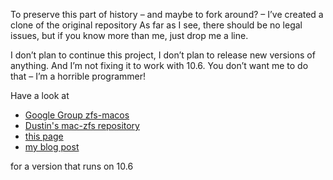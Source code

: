 To preserve this part of history – and maybe to fork 
around? – I’ve created a clone of the original repository 
As far as I see, there should be no legal issues, but if 
you know more than me, just drop me a line.

I don’t plan to continue this project, I don’t plan to 
release new versions of anything. And I’m not fixing it 
to work with 10.6. You don’t want me to do that – I’m a 
horrible programmer! 

Have a look at 
* [Google Group zfs-macos](http://groups.google.com/group/zfs-macos)
* [Dustin's mac-zfs repository](https://github.com/dustin/mac-zfs/)
* [this page](https://github.com/shl/zfs-for-osx/)
* [my blog post](http://blog.ociru.net/zfs-on-macos)

for a version that runs on 10.6
